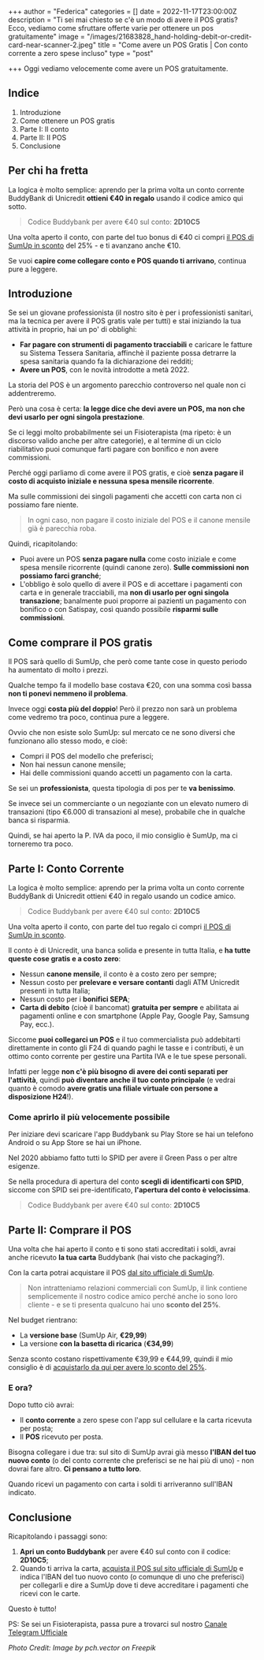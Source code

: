 +++
author = "Federica"
categories = []
date = 2022-11-17T23:00:00Z
description = "Ti sei mai chiesto se c'è un modo di avere il POS gratis? Ecco, vediamo come sfruttare offerte varie per ottenere un pos gratuitamente"
image = "/images/21683828_hand-holding-debit-or-credit-card-near-scanner-2.jpeg"
title = "Come avere un POS Gratis | Con conto corrente a zero spese incluso"
type = "post"

+++
Oggi vediamo velocemente come avere un POS gratuitamente.

## Indice

1. Introduzione
2. Come ottenere un POS gratis
3. Parte I: Il conto
4. Parte II: Il POS
5. Conclusione

## Per chi ha fretta

La logica è molto semplice: aprendo per la prima volta un conto corrente BuddyBank di Unicredit **ottieni €40 in regalo** usando il codice amico qui sotto.

> Codice Buddybank per avere €40 sul conto: **2D10C5**

Una volta aperto il conto, con parte del tuo bonus di €40 ci compri [il POS di SumUp in sconto](http://r.sumup.com/referrals/rprsw "POS SumUp in sconto") del 25% - e ti avanzano anche €10. 

Se vuoi **capire come collegare conto e POS quando ti arrivano**, continua pure a leggere.

## Introduzione

Se sei un giovane professionista (il nostro sito è per i professionisti sanitari, ma la tecnica per avere il POS gratis vale per tutti) e stai iniziando la tua attività in proprio, hai un po' di obblighi:

* **Far pagare con strumenti di pagamento tracciabili** e caricare le fatture su Sistema Tessera Sanitaria, affinchè il paziente possa detrarre la spesa sanitaria quando fa la dichiarazione dei redditi;
* **Avere un POS**, con le novità introdotte a metà 2022.

La storia del POS è un argomento parecchio controverso nel quale non ci addentreremo.

Però una cosa è certa: **la legge dice che devi avere un POS, ma non che devi usarlo per ogni singola prestazione**.

Se ci leggi molto probabilmente sei un Fisioterapista (ma ripeto: è un discorso valido anche per altre categorie), e al termine di un ciclo riabilitativo puoi comunque farti pagare con bonifico e non avere commissioni.

Perché oggi parliamo di come avere il POS gratis, e cioè **senza pagare il costo di acquisto iniziale e nessuna spesa mensile ricorrente**. 

Ma sulle commissioni dei singoli pagamenti che accetti con carta non ci possiamo fare niente.

> In ogni caso, non pagare il costo iniziale del POS e il canone mensile già è parecchia roba.

Quindi, ricapitolando:

* Puoi avere un POS **senza pagare nulla** come costo iniziale e come spesa mensile ricorrente (quindi canone zero). **Sulle commissioni non possiamo farci granché**;
* L'obbligo è solo quello di avere il POS e di accettare i pagamenti con carta e in generale tracciabili, ma **non di usarlo per ogni singola transazione**; banalmente puoi proporre ai pazienti un pagamento con bonifico o con Satispay, così quando possibile **risparmi sulle commissioni**.

## Come comprare il POS gratis

Il POS sarà quello di SumUp, che però come tante cose in questo periodo ha aumentato di molto i prezzi.

Qualche tempo fa il modello base costava €20, con una somma così bassa **non ti ponevi nemmeno il problema**.

Invece oggi **costa più del doppio**! Però il prezzo non sarà un problema come vedremo tra poco, continua pure a leggere.

Ovvio che non esiste solo SumUp: sul mercato ce ne sono diversi che funzionano allo stesso modo, e cioè:

* Compri il POS del modello che preferisci;
* Non hai nessun canone mensile;
* Hai delle commissioni quando accetti un pagamento con la carta.

Se sei un **professionista**, questa tipologia di pos per te **va benissimo**.

Se invece sei un commerciante o un negoziante con un elevato numero di transazioni (tipo €6.000 di transazioni al mese), probabile che in qualche banca si risparmia.

Quindi, se hai aperto la P. IVA da poco, il mio consiglio è SumUp, ma ci torneremo tra poco.

## Parte I: Conto Corrente

La logica è molto semplice: aprendo per la prima volta un conto corrente BuddyBank di Unicredit ottieni €40 in regalo usando un codice amico.

> Codice Buddybank per avere €40 sul conto: **2D10C5**

Una volta aperto il conto, con parte del tuo regalo ci compri [il POS di SumUp in sconto](http://r.sumup.com/referrals/rprsw "POS SumUp in sconto").

Il conto è di Unicredit, una banca solida e presente in tutta Italia, e **ha tutte queste cose gratis e a costo zero**:

* Nessun **canone mensile**, il conto è a costo zero per sempre;
* Nessun costo per **prelevare e versare contanti** dagli ATM Unicredit presenti in tutta Italia;
* Nessun costo per i **bonifici SEPA**;
* **Carta di debito** (cioè il bancomat) **gratuita per sempre** e abilitata ai pagamenti online e con smartphone (Apple Pay, Google Pay, Samsung Pay, ecc.).

Siccome **puoi collegarci un POS** e il tuo commercialista può addebitarti direttamente in conto gli F24 di quando paghi le tasse e i contributi, è un ottimo conto corrente per gestire una Partita IVA e le tue spese personali.

Infatti per legge **non c'è più bisogno di avere dei conti separati per l'attività**, quindi **può diventare anche il tuo conto principale** (e vedrai quanto è comodo **avere gratis una filiale virtuale con persone a disposizione H24**!).

### Come aprirlo il più velocemente possibile

Per iniziare devi scaricare l'app Buddybank su Play Store se hai un telefono Android o su App Store se hai un iPhone.

Nel 2020 abbiamo fatto tutti lo SPID per avere il Green Pass o per altre esigenze.

Se nella procedura di apertura del conto **scegli di identificarti con SPID**, siccome con SPID sei pre-identificato, **l'apertura del conto è velocissima**.

> Codice Buddybank per avere €40 sul conto: **2D10C5**

## Parte II: Comprare il POS

Una volta che hai aperto il conto e ti sono stati accreditati i soldi, avrai anche ricevuto **la tua carta** Buddybank (hai visto che packaging?).

Con la carta potrai acquistare il POS [dal sito ufficiale di SumUp](http://r.sumup.com/referrals/rprsw "SumUp Gratis").

> Non intratteniamo relazioni commerciali con SumUp, il link contiene semplicemente il nostro codice amico perché anche io sono loro cliente - e se ti presenta qualcuno hai uno **sconto del 25%**.

Nel budget rientrano:

* La **versione base** (SumUp Air, **€29,99**) 
* La versione **con la basetta di ricarica** (**€34,99**) 

Senza sconto costano rispettivamente €39,99 e €44,99, quindi il mio consiglio è di [acquistarlo da qui per avere lo sconto del 25%](http://r.sumup.com/referrals/rprsw "SumUp Sconto 25%").

### E ora?

Dopo tutto ciò avrai:

* Il **conto corrente** a zero spese con l'app sul cellulare e la carta ricevuta per posta;
* Il **POS** ricevuto per posta.

Bisogna collegare i due tra: sul sito di SumUp avrai già messo **l'IBAN del tuo nuovo conto** (o del conto corrente che preferisci se ne hai più di uno) - non dovrai fare altro. **Ci pensano a tutto loro**.

Quando ricevi un pagamento con carta i soldi ti arriveranno sull'IBAN indicato.

## Conclusione

Ricapitolando i passaggi sono:

1. **Apri un conto Buddybank** per avere €40 sul conto con il codice: **2D10C5**;
2. Quando ti arriva la carta, [acquista il POS sul sito ufficiale di SumUp](http://r.sumup.com/referrals/rprsw "SumUp Gratis") e indica l'IBAN del tuo nuovo conto (o comunque di uno che preferisci) per collegarli e dire a SumUp dove ti deve accreditare i pagamenti che ricevi con le carte.

Questo è tutto! 

PS: Se sei un Fisioterapista, passa pure a trovarci sul nostro [Canale Telegram Ufficiale](https://t.me/fisioterapisti_official "Fisioterapisti Official")

_Photo Credit: Image by pch.vector on Freepik_